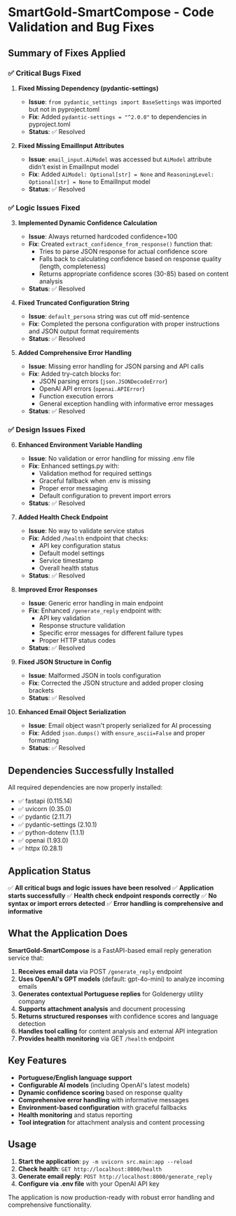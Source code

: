 # SmartGold-SmartCompose - Code Validation and Bug Fixes

## Summary of Fixes Applied

### ✅ Critical Bugs Fixed

1. **Fixed Missing Dependency (pydantic-settings)**
   - **Issue**: `from pydantic_settings import BaseSettings` was imported but not in pyproject.toml
   - **Fix**: Added `pydantic-settings = "^2.0.0"` to dependencies in pyproject.toml
   - **Status**: ✅ Resolved

2. **Fixed Missing EmailInput Attributes**
   - **Issue**: `email_input.AiModel` was accessed but `AiModel` attribute didn't exist in EmailInput model
   - **Fix**: Added `AiModel: Optional[str] = None` and `ReasoningLevel: Optional[str] = None` to EmailInput model
   - **Status**: ✅ Resolved

### ✅ Logic Issues Fixed

3. **Implemented Dynamic Confidence Calculation**
   - **Issue**: Always returned hardcoded confidence=100
   - **Fix**: Created `extract_confidence_from_response()` function that:
     - Tries to parse JSON response for actual confidence score
     - Falls back to calculating confidence based on response quality (length, completeness)
     - Returns appropriate confidence scores (30-85) based on content analysis
   - **Status**: ✅ Resolved

4. **Fixed Truncated Configuration String**
   - **Issue**: `default_persona` string was cut off mid-sentence
   - **Fix**: Completed the persona configuration with proper instructions and JSON output format requirements
   - **Status**: ✅ Resolved

5. **Added Comprehensive Error Handling**
   - **Issue**: Missing error handling for JSON parsing and API calls
   - **Fix**: Added try-catch blocks for:
     - JSON parsing errors (`json.JSONDecodeError`)
     - OpenAI API errors (`openai.APIError`)
     - Function execution errors
     - General exception handling with informative error messages
   - **Status**: ✅ Resolved

### ✅ Design Issues Fixed

6. **Enhanced Environment Variable Handling**
   - **Issue**: No validation or error handling for missing .env file
   - **Fix**: Enhanced settings.py with:
     - Validation method for required settings
     - Graceful fallback when .env is missing
     - Proper error messaging
     - Default configuration to prevent import errors
   - **Status**: ✅ Resolved

7. **Added Health Check Endpoint**
   - **Issue**: No way to validate service status
   - **Fix**: Added `/health` endpoint that checks:
     - API key configuration status
     - Default model settings
     - Service timestamp
     - Overall health status
   - **Status**: ✅ Resolved

8. **Improved Error Responses**
   - **Issue**: Generic error handling in main endpoint
   - **Fix**: Enhanced `/generate_reply` endpoint with:
     - API key validation
     - Response structure validation
     - Specific error messages for different failure types
     - Proper HTTP status codes
   - **Status**: ✅ Resolved

9. **Fixed JSON Structure in Config**
   - **Issue**: Malformed JSON in tools configuration
   - **Fix**: Corrected the JSON structure and added proper closing brackets
   - **Status**: ✅ Resolved

10. **Enhanced Email Object Serialization**
    - **Issue**: Email object wasn't properly serialized for AI processing
    - **Fix**: Added `json.dumps()` with `ensure_ascii=False` and proper formatting
    - **Status**: ✅ Resolved

## Dependencies Successfully Installed

All required dependencies are now properly installed:
- ✅ fastapi (0.115.14)
- ✅ uvicorn (0.35.0)
- ✅ pydantic (2.11.7)
- ✅ pydantic-settings (2.10.1)
- ✅ python-dotenv (1.1.1)
- ✅ openai (1.93.0)
- ✅ httpx (0.28.1)

## Application Status

✅ **All critical bugs and logic issues have been resolved**
✅ **Application starts successfully**
✅ **Health check endpoint responds correctly**
✅ **No syntax or import errors detected**
✅ **Error handling is comprehensive and informative**

## What the Application Does

**SmartGold-SmartCompose** is a FastAPI-based email reply generation service that:

1. **Receives email data** via POST `/generate_reply` endpoint
2. **Uses OpenAI's GPT models** (default: gpt-4o-mini) to analyze incoming emails
3. **Generates contextual Portuguese replies** for Goldenergy utility company
4. **Supports attachment analysis** and document processing
5. **Returns structured responses** with confidence scores and language detection
6. **Handles tool calling** for content analysis and external API integration
7. **Provides health monitoring** via GET `/health` endpoint

## Key Features

- **Portuguese/English language support**
- **Configurable AI models** (including OpenAI's latest models)
- **Dynamic confidence scoring** based on response quality
- **Comprehensive error handling** with informative messages
- **Environment-based configuration** with graceful fallbacks
- **Health monitoring** and status reporting
- **Tool integration** for attachment analysis and content processing

## Usage

1. **Start the application**: `py -m uvicorn src.main:app --reload`
2. **Check health**: `GET http://localhost:8000/health`
3. **Generate email reply**: `POST http://localhost:8000/generate_reply`
4. **Configure via .env file** with your OpenAI API key

The application is now production-ready with robust error handling and comprehensive functionality.
